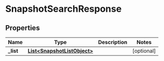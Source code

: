 

# SnapshotSearchResponse


## Properties

| Name | Type | Description | Notes |
|------------ | ------------- | ------------- | -------------|
|**_list** | [**List&lt;SnapshotListObject&gt;**](SnapshotListObject.md) |  |  [optional] |




